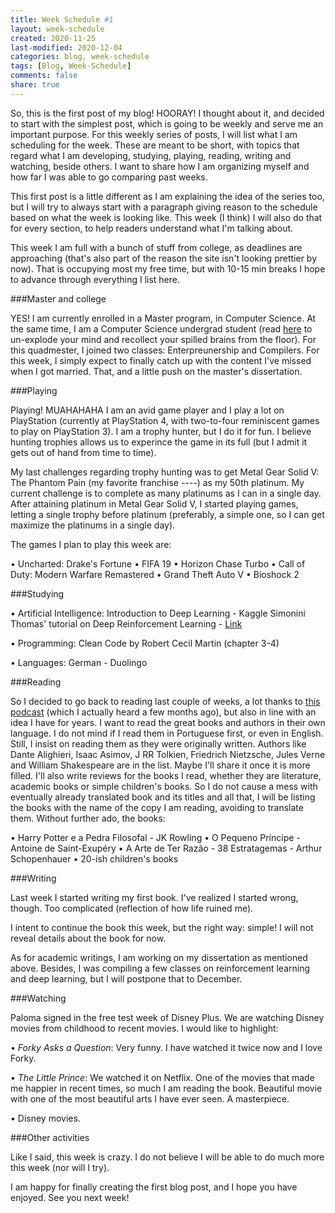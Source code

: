 ```yaml
---
title: Week Schedule #1
layout: week-schedule
created: 2020-11-25
last-modified: 2020-12-04
categories: blog, week-schedule
tags: [Blog, Week-Schedule]
comments: false
share: true
---
```


So, this is the first post of my blog! HOORAY!
I thought about it, and decided to start with the simplest post, which is going to be weekly and serve me an important purpose.
For this weekly series of posts, I will list what I am scheduling for the week. These are meant to be short, with topics that regard what I am developing, studying, playing, reading, writing and watching, beside others. I want to share how I am organizing myself and how far I was able to go comparing past weeks.

This first post is a little different as I am explaining the idea of the series too, but I will try to always start with a paragraph giving reason to the schedule based on what the week is looking like. This week (I think) I will also do that for every section, to help readers understand what I'm talking about.

This week I am full with a bunch of stuff from college, as deadlines are approaching (that's also part of the reason the site isn't looking prettier by now). That is occupying most my free time, but with 10-15 min breaks I hope to advance through everything I list here.

###Master and college

YES! I am currently enrolled in a Master program, in Computer Science. At the same time, I am a Computer Science undergrad student (read [here](https://hwerneck.github.io/about) to un-explode your mind and recollect your spilled brains from the floor).
For this quadmester, I joined two classes: Enterpreunership and Compilers.
For this week, I simply expect to finally catch up with the content I've missed when I got married.
That, and a little push on the master's dissertation.

###Playing

Playing! MUAHAHAHA
I am an avid game player and I play a lot on PlayStation (currently at PlayStation 4, with two-to-four reminiscent games to play on PlayStation 3). I am a trophy hunter, but I do it for fun. I believe hunting trophies allows us to experince the game in its full (but I admit it gets out of hand from time to time).

My last challenges regarding trophy hunting was to get Metal Gear Solid V: The Phantom Pain (my favorite franchise *----*) as my 50th platinum. My current challenge is to complete as many platinums as I can in a single day. After attaining platinum in Metal Gear Solid V, I started playing games, letting a single trophy before platinum (preferably, a simple one, so I can get maximize the platinums in a single day).

The games I plan to play this week are:

• Uncharted: Drake's Fortune
• FIFA 19
• Horizon Chase Turbo
• Call of Duty: Modern Warfare Remastered
• Grand Theft Auto V
• Bioshock 2

###Studying

• Artificial Intelligence:
    Introduction to Deep Learning - Kaggle
    Simonini Thomas' tutorial on Deep Reinforcement Learning - [Link](https://www.freecodecamp.org/news/an-introduction-to-reinforcement-learning-4339519de419/)

• Programming:
    Clean Code by Robert Cecil Martin (chapter 3-4)

• Languages:
    German - Duolingo

###Reading

So I decided to go back to reading last couple of weeks, a lot thanks to [this podcast](https://podcasts.apple.com/us/podcast/15-interview-juvoni-beckford-edge-tomorrow-streaks/id1329414452?i=1000413129788) (which I actually heard a few months ago), but also in line with an idea I have for years.
I want to read the great books and authors in their own language. I do not mind if I read them in Portuguese first, or even in English. Still, I insist on reading them as they were originally written. Authors like Dante Alighieri, Isaac Asimov, J RR Tolkien, Friedrich Nietzsche, Jules Verne and William Shakespeare are in the list. Maybe I'll share it once it is more filled.
I'll also write reviews for the books I read, whether they are literature, academic books or simple children's books. So I do not cause a mess with eventually already translated book and its titles and all that, I will be listing the books with the name of the copy I am reading, avoiding to translate them. Without further ado, the books:

• Harry Potter e a Pedra Filosofal - JK Rowling
• O Pequeno Príncipe - Antoine de Saint-Exupéry
• A Arte de Ter Razão - 38 Estratagemas - Arthur Schopenhauer
• 20-ish children's books

###Writing

Last week I started writing my first book.
I've realized I started wrong, though. Too complicated (reflection of how life ruined me).

I intent to continue the book this week, but the right way: simple!
I will not reveal details about the book for now.

As for academic writings, I am working on my dissertation as mentioned above. Besides, I was compiling a few classes on reinforcement learning and deep learning, but I will postpone that to December.

###Watching

Paloma signed in the free test week of Disney Plus. We are watching Disney movies from childhood to recent movies.
I would like to highlight:

• *Forky Asks a Question*:
    Very funny. I have watched it twice now and I love Forky.

• *The Little Prince*:
    We watched it on Netflix. One of the movies that made me happier in recent times, so much I am reading the book.
    Beautiful movie with one of the most beautiful arts I have ever seen. A masterpiece.

• Disney movies.

###Other activities

Like I said, this week is crazy. I do not believe I will be able to do much more this week (nor will I try).

I am happy for finally creating the first blog post, and I hope you have enjoyed.
See you next week!
